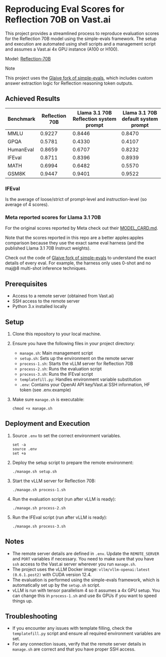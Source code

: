# Reproducing Eval Scores for Reflection 70B on Vast.ai

This project provides a streamlined process to reproduce evaluation scores for the Reflection 70B model using the simple-evals framework. The setup and execution are automated using shell scripts and a management script and assumes a Vast.ai 4x GPU instance (A100 or H100).

Model: [Reflection-70B](https://huggingface.co/glaiveai/Reflection-Llama-3.1-70B)

> [!NOTE]
> This project uses the [Glaive fork of simple-evals](https://github.com/glaive-ai/simple-evals), which includes custom answer extraction logic for Reflection reasoning token outputs.

## Achieved Results

| Benchmark | Reflection 70B | Llama 3.1 70B Reflection system prompt | Llama 3.1 70B default system prompt |
|-----------|----------------|----------------------------------------|-------------------------------------|
| MMLU      | 0.9227         | 0.8446                                 | 0.8470                              |
| GPQA      | 0.5781         | 0.4330                                 | 0.4107                              |
| HumanEval | 0.8659         | 0.6707                                 | 0.8232                              |
| IFEval    | 0.8711         | 0.8396                                 | 0.8939                              |
| MATH      | 0.6994         | 0.6482                                 | 0.5570                              |
| GSM8K     | 0.9447         | 0.9401                                 | 0.9522                              |

### IFEval
Is the average of loose/strict of prompt-level and instruction-level (so average of 4 scores).

### Meta reported scores for Llama 3.1 70B
For the original scores reported by Meta check out their [MODEL_CARD.md](https://github.com/meta-llama/llama-models/blob/main/models/llama3_1/MODEL_CARD.md). 

Note that the scores reported in this repo are a better apples:apples comparison because they use the exact same eval harness (and the published Llama 3.1 70B Instruct weights). 

Check out the code of [Glaive fork of simple-evals](https://github.com/glaive-ai/simple-evals) to understand the exact details of every eval. For example, the harness only uses 0-shot and no maj@8 multi-shot inference techniques.

## Prerequisites

- Access to a remote server (obtained from Vast.ai)
- SSH access to the remote server
- Python 3.x installed locally

## Setup

1. Clone this repository to your local machine.

2. Ensure you have the following files in your project directory:
   - `manage.sh`: Main management script
   - `setup.sh`: Sets up the environment on the remote server
   - `process-1.sh`: Starts the vLLM server for Reflection 70B
   - `process-2.sh`: Runs the evaluation script
   - `process-3.sh`: Runs the IFEval script
   - `templatefill.py`: Handles environment variable substitution
   - `.env`: Contains your OpenAI API key/Vast.ai SSH information, HF token (see .env.example)

3. Make sure `manage.sh` is executable:
   ```
   chmod +x manage.sh
   ```

## Deployment and Execution

1. Source `.env` to set the correct environment variables.
   ```
   set -a
   source .env
   set +a
   ```

2. Deploy the setup script to prepare the remote environment:
   ```
   ./manage.sh setup.sh
   ```

3. Start the vLLM server for Reflection 70B:
   ```
   ./manage.sh process-1.sh
   ```

4. Run the evaluation script (run after vLLM is ready):
   ```
   ./manage.sh process-2.sh
   ```

5. Run the IFEval script (run after vLLM is ready):
   ```
   ./manage.sh process-3.sh
   ```

## Notes

- The remote server details are defined in `.env`. Update the `REMOTE_SERVER` and `PORT` variables if necessary. You need to make sure that you have `ssh` access to the Vast.ai server wherever you run `manage.sh`.
- The project uses the vLLM Docker image: `vllm/vllm-openai:latest (0.6.1.post2)` with CUDA version 12.4.
- The evaluation is performed using the simple-evals framework, which is automatically set up by the `setup.sh` script.
- vLLM is run with tensor parallelism 4 so it assumes a 4x GPU setup. You can change this in `process-1.sh` and use 8x GPUs if you want to speed things up.

## Troubleshooting

- If you encounter any issues with template filling, check the `templatefill.py` script and ensure all required environment variables are set.
- For any connection issues, verify that the remote server details in `manage.sh` are correct and that you have proper SSH access.
